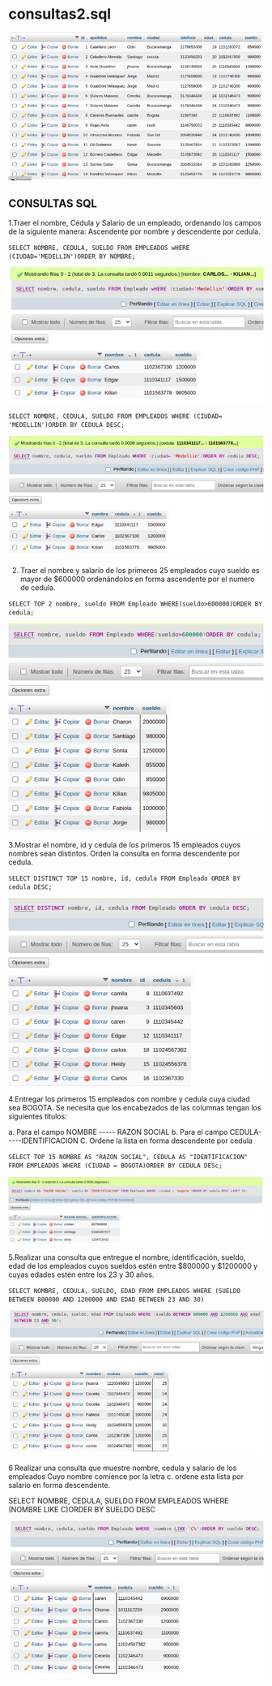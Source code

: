 # consultas2.sql

![Consultas SQL 2](/img/1.png "Consulta SQL 2")

## CONSULTAS SQL

1.Traer el nombre, Cédula y Salario de un empleado, ordenando los campos
de la siguiente manera: Ascendente por nombre y descendente por cedula.

`SELECT NOMBRE, CEDULA, SUELDO FROM EMPLEADOS wHERE (CIUDAD='MEDELLIN')ORDER BY NOMBRE;`

![Consulta-1](/img/uno.png "Consulta 1")

`SELECT NOMBRE, CEDULA, SUELDO FROM EMPLEADOS WHERE (CIUDAD= 'MEDELLIN')ORDER BY CEDULA DESC;`

![Consulta-1.2](/img/uno.1.png "Consulta 1.2")

2. Traer el nombre y salario de los primeros 25 empleados cuyo sueldo es
mayor de $600000 ordenándolos en forma ascendente por el numero de
cedula.

`SELECT TOP 2 nombre, sueldo FROM Empleado WHERE(sueldo>600000)ORDER BY cedula;`

![Consulta-2](/img/2.png "Consulta 2")

3.Mostrar el nombre, id y cedula de los primeros 15 empleados cuyos nombres sean distintos. Orden la consulta en forma descendente por cedula.

`SELECT DISTINCT TOP 15 nombre, id, cedula FROM Empleado ORDER BY cedula DESC;`

![Consulta-3](/img/3.png "Consulta 3")

4.Entregar los primeros 15 empleados con nombre y cedula cuya ciudad sea BOGOTA. Se necesita que los encabezados de las columnas tengan los siguientes titulos:

a. Para el campo NOMBRE ----- RAZON SOCIAL
b. Para el campo CEDULA-----IDENTIFICACION
C. Ordene la lista en forma descendente por cedula

`SELECT TOP 15 NOMBRE AS "RAZON SOCIAL", CEDULA AS "IDENTIFICACION" FROM EMPLEADOS WHERE (CIUDAD = BOGOTA)ORDER BY CEDULA DESc;`

![Consulta-4](/img/4.png "Conulta 4")

5.Realizar una consulta que entregue el nombre, identificación, sueldo, edad de los empleados cuyos sueldos estén entre $800000 y $1200000 y cuyas edades estén entre los 23 y 30 años.


`SELECT NOMBRE, CEDULA, SUELDO, EDAD FROM EMPLEADOS WHERE (SUELDO BETWEEN 800000 AND 1200000 AND EDAD BETWEEN 23 AND 30)`

![Consulta-5](/img/5.png "Consulta 5")

6 Realizar una consulta que muestre nombre, cedula y salario de los empleados Cuyo nombre comience por la letra c. ordene esta lista por salario en forma descendente.

SELECT NOMBRE, CEDULA, SUELDO FROM EMPLEADOS WHERE (NOMBRE LIKE
C)ORDER BY SUELDO DESC

![Consulta-6](/img/6.png "Consulta 6")

